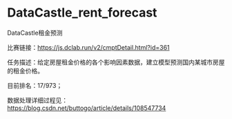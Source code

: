 # DataCastle_rent_forecast
DataCastle租金预测

比赛链接：https://js.dclab.run/v2/cmptDetail.html?id=361

任务描述：给定房屋租金价格的各个影响因素数据，建立模型预测国内某城市房屋的租金价格。

目前排名：17/973；

数据处理详细过程见：https://blog.csdn.net/buttogo/article/details/108547734

